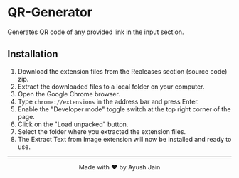 # QR-Generator 
Generates QR code of any provided link in the input section.
## Installation
1. Download the extension files from the Realeases section (source code) zip.
2. Extract the downloaded files to a local folder on your computer.
3. Open the Google Chrome browser.
4. Type `chrome://extensions` in the address bar and press Enter.
5. Enable the "Developer mode" toggle switch at the top right corner of the page.
6. Click on the "Load unpacked" button.
7. Select the folder where you extracted the extension files.
8. The Extract Text from Image extension will now be installed and ready to use.
<hr>
<p align="center"> Made with ❤️ by Ayush Jain </p>
